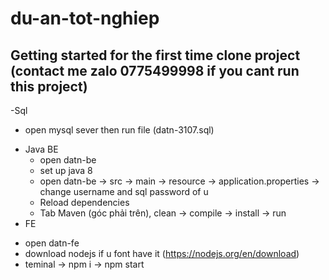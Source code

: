 # du-an-tot-nghiep



## Getting started for the first time clone project (contact me zalo 0775499998 if you cant run this project)
-Sql
  + open mysql sever then run file (datn-3107.sql)
- Java BE
  + open datn-be
  + set up java 8
  + open datn-be -> src -> main -> resource -> application.properties -> change username and sql password of u
  + Reload dependencies 
  + Tab Maven (góc phải trên), clean -> compile -> install  -> run
- FE
+ open datn-fe
+ download nodejs if u font have it (https://nodejs.org/en/download)
+ teminal -> npm i -> npm start
